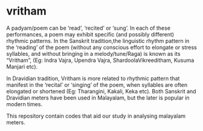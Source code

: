 # vritham
A padyam/poem can be ‘read’, ‘recited’ or ‘sung’. In each of these performances, a poem may exhibit specific (and possibly different) rhythmic patterns. In the Sanskrit tradition,the linguistic rhythm pattern in the ‘reading’ of the poem (without any conscious effort to elongate or stress syllables, and without bringing in a melody/tune/Raga) is known as its “Vritham”, (Eg: Indra Vajra, Upendra Vajra, ShardoolaVikreeditham, Kusuma Manjari etc). 

In Dravidian tradition, Vritham is more related to rhythmic pattern that manifest in the ‘recital’ or ‘singing’ of the poem, when syllables are often elongated or shortened (Eg: Tharangini, Kakali, Keka etc). Both Sanskrit and Dravidian meters have been used in Malayalam, but the later is popular in modern times.

This repository contain codes that aid our study in analysing malayalam meters.
